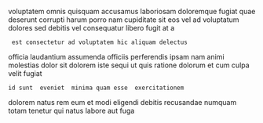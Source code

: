 <!--
title: Automated context-sensitive definition
author: Meaghan
date: 2014-10-04-0435
link: 2014-10-04-0435-automated-context-sensitive-definition
tags: [design,scope,OSX,factory]
-->

voluptatem omnis quisquam accusamus laboriosam doloremque fugiat quae  deserunt
 corrupti harum porro
nam cupiditate sit eos vel ad voluptatum
dolores  sed debitis vel
consequatur libero fugit at a
 	 est consectetur ad voluptatem hic aliquam delectus
officia laudantium assumenda officiis
perferendis ipsam nam animi molestias dolor sit
dolorem iste sequi ut quis  ratione dolorum
et cum culpa  velit fugiat
 	id sunt  eveniet  minima quam esse  exercitationem
 dolorem natus rem eum et modi
eligendi debitis recusandae numquam   totam
tenetur  qui natus labore aut fuga